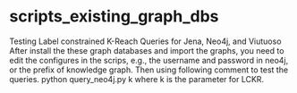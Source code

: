 # scripts_existing_graph_dbs
Testing Label constrained K-Reach Queries for Jena, Neo4j, and Viutuoso
After install the these graph databases and import the graphs, you need to edit the configures in the scrips, e.g., the username and password in neo4j, or the prefix of knowledge graph.
Then using following comment to test the queries.
python query_neo4j.py k
where k is the parameter for LCKR.
